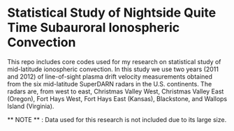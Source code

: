 # Statistical Study of Nightside Quite Time Subauroral Ionospheric Convection

This repo includes core codes used for my research on statistical study of 
mid-latitude ionospheric convection. In this study we use two years (2011 and 2012) of 
line-of-sight plasma drift velocity measurements obtained from
the six mid-latitude SuperDARN radars in the U.S. continents. 
The radars are, from west to east, Christmas Valley West, Christmas Valley East (Oregon),
Fort Hays West, Fort Hays East (Kansas),
Blackstone, and Wallops Island (Virginia).

** NOTE ** : Data used for this research is not included
due to its large size.
